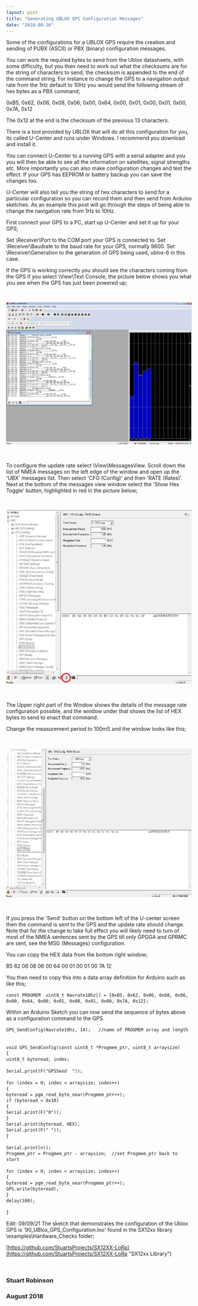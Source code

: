 ```yaml
---
layout: post
title: "Generating UBLOX GPS Configuration Messages"
date: "2018-08-26"
---
```


Some of the configurations for a UBLOX GPS require the creation and sending of PUBX (ASCII) or PBX (binary) configuration messages. 

You can work the required bytes to send from the Ublox datasheets, with some difficulty, but you then need to work out what the checksums are for the string of characters to send, the checksum is appended to the end of the command string.  For instance to change the GPS to a navigation output rate from the 1Hz default to 10Hz  you would send the following stream of hex bytes as a PBX command;

0xB5, 0x62, 0x06, 0x08, 0x06, 0x00, 0x64, 0x00, 0x01, 0x00, 0x01, 0x00, 0x7A, 0x12

The 0x12 at the end is the checksum of the previous 13 characters. 

There is a tool provided by UBLOX that will do all this configuration for you, its called U-Center and runs under Windows. I recommend you download and install it.

You can connect U-Center to a running GPS with a serial adapter and you you will then be able to see all the information on satellites, signal strengths etc. More importantly you can also make configuration changes and test the effect. If your GPS has EEPROM or battery backup you can save the changes too. 

U-Center will also tell you the string of hex characters to send for a particular configuration so you can record them and then send from Arduino sketches. As an example this post will go through the steps of being able to change the navigation rate from 1Hz to 10Hz.

First connect your GPS to a PC, start up U-Center and set it up for your GPS;

Set \Receiver\Port to the COM port your GPS is connected to.
Set \Receiver\Baudrate to the baud rate for your GPS, normally 9600.
Set \Receiver\Generation to the generation of GPS being used, ublox-6 in this case. 

If the GPS is working correctly you should see the characters coming from the GPS if you select \View\Text Console, the picture below shows you what you see when the GPS has just been powered up;

<br>

![](/images/Ucenter1.jpg)

<br>

To configure the update rate select \View\MessagesView. Scroll down the list of NMEA messages on the left edge of the window and open up the 'UBX' messages list. Then select 'CFG (Config)' and then 'RATE (Rates)'. Next at the bottom of the messages view window select the 'Show Hex Toggle' button, highlighted in red in the picture below;

<br>

![](/images/Ucenter2.jpg)

<br>

The Upper right part of the Window shows the details of the message rate configuration possible, and the window under that shows the list of HEX bytes to send to enact that command. 

Change the measurement period to 100mS and the window looks like this;

<br>

![](/images/Ucenter3.jpg)

<br>

If you press the 'Send' button on the bottom left of the U-center screen then the command is sent to the GPS and the update rate should change. Note that for the change to take full effect you will likely need to turn of most of the NMEA sentences sent by the GPS till only GPGGA and GPRMC are sent, see the MSG (Messages) configuration.

You can copy the HEX data from the bottom right window;

B5 62 06 08 06 00 64 00 01 00 01 00 7A 12

You then need to copy this into a data array definition for Arduino such as like this;

	const PROGMEM  uint8_t Navrate10hz[] = {0xB5, 0x62, 0x06, 0x08, 0x06, 0x00, 0x64, 0x00, 0x01, 0x00, 0x01, 0x00, 0x7A, 0x12};

Within an Arduino Sketch you can now send the sequence of bytes above as a configuration command to the GPS. 


	GPS_SendConfig(Navrate10hz, 14);   //name of PROGMEM array and length


	void GPS_SendConfig(const uint8_t *Progmem_ptr, uint8_t arraysize)
	{
	uint8_t byteread, index;
	
	Serial.print(F("GPSSend  "));

	for (index = 0; index < arraysize; index++)
  	{
	byteread = pgm_read_byte_near(Progmem_ptr++);
	if (byteread < 0x10)
	{
	Serial.print(F("0"));
	}
	Serial.print(byteread, HEX);
	Serial.print(F(" "));
  	}

	Serial.println();
	Progmem_ptr = Progmem_ptr - arraysize;  //set Progmem_ptr back to start

	for (index = 0; index < arraysize; index++)
  	{
	byteread = pgm_read_byte_near(Progmem_ptr++);
	GPS.write(byteread);
	}
	delay(100);

	}


Edit: 09/09/21 
The sketch that demonstrates the configuration of the Ublox GPS is '90\_UBlox\_GPS\_Configuration.ino' found in the SX12xx library \examples\Hardware_Checks folder;

[https://github.com/StuartsProjects/SX12XX-LoRa](https://github.com/StuartsProjects/SX12XX-LoRa "SX12xx Library")

<br>


### Stuart Robinson
### August 2018
